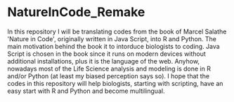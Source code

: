 # NatureInCode_Remake

In this repository I will be translating codes from the book of Marcel Salathe 'Nature in Code', originally written in Java Script, into R and Python. The main motivation behind the book it to intorduce biologists to coding. Java Script is chosen in the book since it runs on modern devices without additional installations, plus it is the language of the web. Anyhow, nowadays most of the Life Science analysis and modeling is done in R and/or Python (at least my biased perception says so). I hope that the codes in this repository will help biologists, starting with scripting, have an easy start with R and Python and become multilingual.
